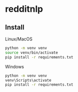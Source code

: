 # redditnlp

## Install

Linux/MacOS

```sh
python -m venv venv
source venv/bin/activate
pip install -r requirements.txt
```

Windows

```sh
python -m venv venv
venv\Scripts\activate
pip install -r requirements.txt
```
